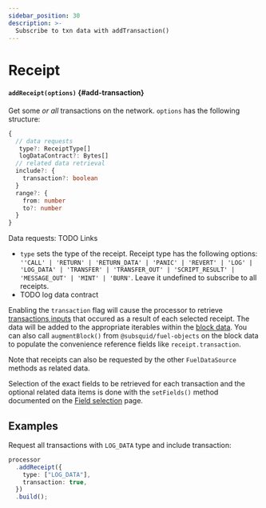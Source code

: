```yaml
---
sidebar_position: 30
description: >-
  Subscribe to txn data with addTransaction()
---
```


# Receipt

#### `addReceipt(options)` {#add-transaction}

Get some _or all_ transactions on the network. `options` has the following structure:

```typescript
{
  // data requests
   type?: ReceiptType[]
   logDataContract?: Bytes[]
  // related data retrieval
  include?: {
    transaction?: boolean
  }
  range?: {
    from: number
    to?: number
  }
}
```

Data requests:
TODO Links

- `type` sets the type of the receipt. Receipt type has the following options: `''CALL' | 'RETURN' | 'RETURN_DATA' | 'PANIC' | 'REVERT' | 'LOG' | 'LOG_DATA' | 'TRANSFER' | 'TRANSFER_OUT' | 'SCRIPT_RESULT' | 'MESSAGE_OUT' | 'MINT' | 'BURN'`. Leave it undefined to subscribe to all receipts.
- TODO log data contract

Enabling the `transaction` flag will cause the processor to retrieve [transactions](/fuel-indexing/fuel-datasource/transactions),[inputs](/fuel-indexing/fuel-datasource/inputs) that occured as a result of each selected receipt. The data will be added to the appropriate iterables within the [block data](/fuel-indexing/fuel-datasource/context-interfaces). You can also call `augmentBlock()` from `@subsquid/fuel-objects` on the block data to populate the convenience reference fields like `receipt.transaction`.

Note that receipts can also be requested by the other `FuelDataSource` methods as related data.

Selection of the exact fields to be retrieved for each transaction and the optional related data items is done with the `setFields()` method documented on the [Field selection](../field-selection) page.

## Examples

Request all transactions with `LOG_DATA` type and include transaction:

```ts
processor
  .addReceipt({
    type: ["LOG_DATA"],
    transaction: true,
  })
  .build();
```
